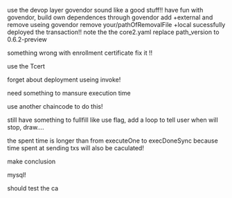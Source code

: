 use the devop layer
govendor sound like a good stuff!!
have fun with govendor, build own dependences through govendor add +external and remove useing govendor remove your/pathOfRemovalFile +local
sucessfully deployed the transaction!!
note the the core2.yaml replace path_version to 0.6.2-preview

something wrong with enrollment certificate  fix it !!

use the Tcert

forget about deployment
useing invoke!

need something to mansure execution time

use another chaincode to do this!


still have something to fullfill like use flag, add a loop to tell user when will stop, draw....

the spent time is longer than from executeOne to execDoneSync because time spent at sending txs will also be caculated!

make conclusion


mysql!

should test the ca

